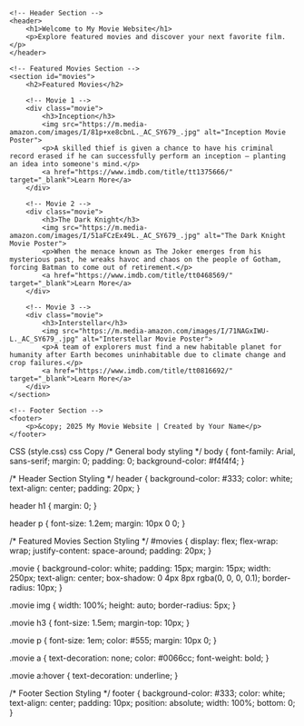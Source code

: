 <!DOCTYPE html>
<html lang="en">
<head>
    <meta charset="UTF-8">
    <meta name="viewport" content="width=device-width, initial-scale=1.0">
    <title>My Movie Website</title>
    <link rel="stylesheet" href="style.css"> <!-- Link to the CSS file -->
</head>
<body>

    <!-- Header Section -->
    <header>
        <h1>Welcome to My Movie Website</h1>
        <p>Explore featured movies and discover your next favorite film.</p>
    </header>

    <!-- Featured Movies Section -->
    <section id="movies">
        <h2>Featured Movies</h2>

        <!-- Movie 1 -->
        <div class="movie">
            <h3>Inception</h3>
            <img src="https://m.media-amazon.com/images/I/81p+xe8cbnL._AC_SY679_.jpg" alt="Inception Movie Poster">
            <p>A skilled thief is given a chance to have his criminal record erased if he can successfully perform an inception – planting an idea into someone's mind.</p>
            <a href="https://www.imdb.com/title/tt1375666/" target="_blank">Learn More</a>
        </div>

        <!-- Movie 2 -->
        <div class="movie">
            <h3>The Dark Knight</h3>
            <img src="https://m.media-amazon.com/images/I/51aFCzEx49L._AC_SY679_.jpg" alt="The Dark Knight Movie Poster">
            <p>When the menace known as The Joker emerges from his mysterious past, he wreaks havoc and chaos on the people of Gotham, forcing Batman to come out of retirement.</p>
            <a href="https://www.imdb.com/title/tt0468569/" target="_blank">Learn More</a>
        </div>

        <!-- Movie 3 -->
        <div class="movie">
            <h3>Interstellar</h3>
            <img src="https://m.media-amazon.com/images/I/71NAGxIWU-L._AC_SY679_.jpg" alt="Interstellar Movie Poster">
            <p>A team of explorers must find a new habitable planet for humanity after Earth becomes uninhabitable due to climate change and crop failures.</p>
            <a href="https://www.imdb.com/title/tt0816692/" target="_blank">Learn More</a>
        </div>
    </section>

    <!-- Footer Section -->
    <footer>
        <p>&copy; 2025 My Movie Website | Created by Your Name</p>
    </footer>

</body>
</html>
CSS (style.css)
css
Copy
/* General body styling */
body {
    font-family: Arial, sans-serif;
    margin: 0;
    padding: 0;
    background-color: #f4f4f4;
}

/* Header Section Styling */
header {
    background-color: #333;
    color: white;
    text-align: center;
    padding: 20px;
}

header h1 {
    margin: 0;
}

header p {
    font-size: 1.2em;
    margin: 10px 0 0;
}

/* Featured Movies Section Styling */
#movies {
    display: flex;
    flex-wrap: wrap;
    justify-content: space-around;
    padding: 20px;
}

.movie {
    background-color: white;
    padding: 15px;
    margin: 15px;
    width: 250px;
    text-align: center;
    box-shadow: 0 4px 8px rgba(0, 0, 0, 0.1);
    border-radius: 10px;
}

.movie img {
    width: 100%;
    height: auto;
    border-radius: 5px;
}

.movie h3 {
    font-size: 1.5em;
    margin-top: 10px;
}

.movie p {
    font-size: 1em;
    color: #555;
    margin: 10px 0;
}

.movie a {
    text-decoration: none;
    color: #0066cc;
    font-weight: bold;
}

.movie a:hover {
    text-decoration: underline;
}

/* Footer Section Styling */
footer {
    background-color: #333;
    color: white;
    text-align: center;
    padding: 10px;
    position: absolute;
    width: 100%;
    bottom: 0;
}
